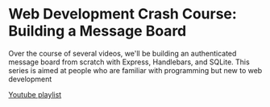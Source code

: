 # Web Development Crash Course: Building a Message Board
Over the course of several videos, we'll be building an authenticated message board from scratch with
Express, Handlebars, and SQLite. This series is aimed at people who are familiar with programming but new to web development

[Youtube playlist](https://www.youtube.com/playlist?list=PLo3AfLl5F0ZbTS8HrKhKy27bdcLIeLTYr)
